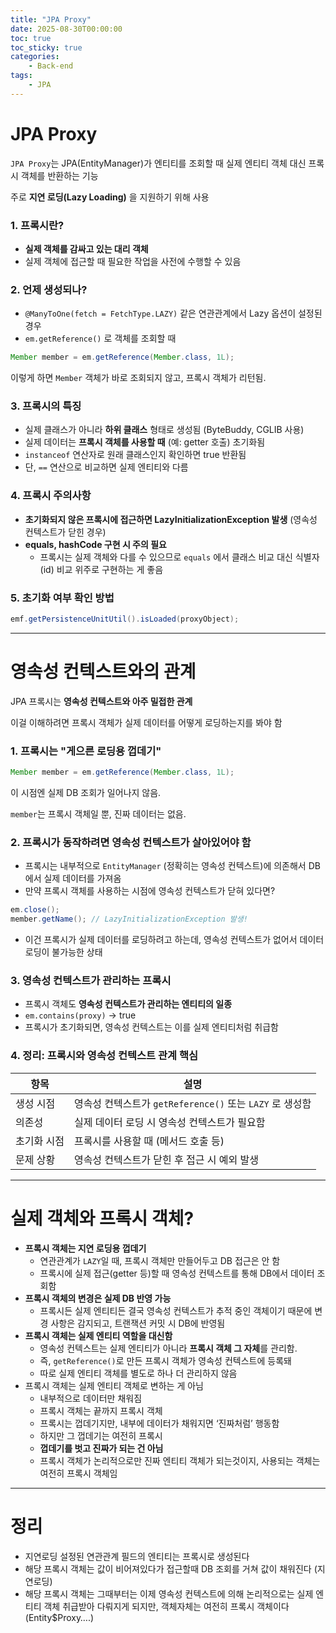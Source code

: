 ```yaml
---
title: "JPA Proxy"
date: 2025-08-30T00:00:00
toc: true
toc_sticky: true
categories:
    - Back-end
tags:
    - JPA
---
```


# JPA Proxy

`JPA Proxy`는 JPA(EntityManager)가 엔티티를 조회할 때 실제 엔티티 객체 대신 프록시 객체를 반환하는 기능

 주로 **지연 로딩(Lazy Loading)** 을 지원하기 위해 사용

### 1. 프록시란?

- **실제 객체를 감싸고 있는 대리 객체**
- 실제 객체에 접근할 때 필요한 작업을 사전에 수행할 수 있음

### 2. 언제 생성되나?

- `@ManyToOne(fetch = FetchType.LAZY)` 같은 연관관계에서 Lazy 옵션이 설정된 경우
- `em.getReference()` 로 객체를 조회할 때

```java
Member member = em.getReference(Member.class, 1L);
```

이렇게 하면 `Member` 객체가 바로 조회되지 않고, 프록시 객체가 리턴됨.

### 3. 프록시의 특징

- 실제 클래스가 아니라 **하위 클래스** 형태로 생성됨 (ByteBuddy, CGLIB 사용)
- 실제 데이터는 **프록시 객체를 사용할 때** (예: getter 호출) 초기화됨
- `instanceof` 연산자로 원래 클래스인지 확인하면 true 반환됨
- 단, `==` 연산으로 비교하면 실제 엔티티와 다름

### 4. 프록시 주의사항

- **초기화되지 않은 프록시에 접근하면 LazyInitializationException 발생** (영속성 컨텍스트가 닫힌 경우)
- **equals, hashCode 구현 시 주의 필요**
    - 프록시는 실제 객체와 다를 수 있으므로 `equals` 에서 클래스 비교 대신 식별자(id) 비교 위주로 구현하는 게 좋음

### 5. 초기화 여부 확인 방법

```java
emf.getPersistenceUnitUtil().isLoaded(proxyObject);
```

---

# 영속성 컨텍스트와의 관계

JPA 프록시는 **영속성 컨텍스트와 아주 밀접한 관계**

이걸 이해하려면 프록시 객체가 실제 데이터를 어떻게 로딩하는지를 봐야 함

### 1. 프록시는 "게으른 로딩용 껍데기"

```java
Member member = em.getReference(Member.class, 1L);
```

이 시점엔 실제 DB 조회가 일어나지 않음. 

`member`는 프록시 객체일 뿐, 진짜 데이터는 없음.

### 2. **프록시가 동작하려면 영속성 컨텍스트가 살아있어야 함**

- 프록시는 내부적으로 `EntityManager` (정확히는 영속성 컨텍스트)에 의존해서 DB에서 실제 데이터를 가져옴
- 만약 프록시 객체를 사용하는 시점에 영속성 컨텍스트가 닫혀 있다면?

```java
em.close();
member.getName(); // LazyInitializationException 발생!
```

- 이건 프록시가 실제 데이터를 로딩하려고 하는데, 영속성 컨텍스트가 없어서 데이터 로딩이 불가능한 상태

### 3. 영속성 컨텍스트가 관리하는 프록시

- 프록시 객체도 **영속성 컨텍스트가 관리하는 엔티티의 일종**
- `em.contains(proxy)` → true
- 프록시가 초기화되면, 영속성 컨텍스트는 이를 실제 엔티티처럼 취급함

### 4. 정리: 프록시와 영속성 컨텍스트 관계 핵심

| 항목 | 설명 |
| --- | --- |
| 생성 시점 | 영속성 컨텍스트가 `getReference()` 또는 `LAZY` 로 생성함 |
| 의존성 | 실제 데이터 로딩 시 영속성 컨텍스트가 필요함 |
| 초기화 시점 | 프록시를 사용할 때 (메서드 호출 등) |
| 문제 상황 | 영속성 컨텍스트가 닫힌 후 접근 시 예외 발생 |

---

# 실제 객체와 프록시 객체?

- **프록시 객체는 지연 로딩용 껍데기**
    - 연관관계가 `LAZY`일 때, 프록시 객체만 만들어두고 DB 접근은 안 함
    - 프록시에 실제 접근(getter 등)할 때 영속성 컨텍스트를 통해 DB에서 데이터 조회함
- **프록시 객체의 변경은 실제 DB 반영 가능**
    - 프록시든 실제 엔티티든 결국 영속성 컨텍스트가 추적 중인 객체이기 때문에 변경 사항은 감지되고, 트랜잭션 커밋 시 DB에 반영됨
- **프록시 객체는 실제 엔티티 역할을 대신함**
    - 영속성 컨텍스트는 실제 엔티티가 아니라 **프록시 객체 그 자체**를 관리함.
    - 즉, `getReference()`로 만든 프록시 객체가 영속성 컨텍스트에 등록돼
    - 따로 실제 엔티티 객체를 별도로 하나 더 관리하지 않음
- 프록시 객체는 실제 엔티티 객체로 변하는 게 아님
    - 내부적으로 데이터만 채워짐
    - 프록시 객체는 끝까지 프록시 객체
    - 프록시는 껍데기지만, 내부에 데이터가 채워지면 ‘진짜처럼’ 행동함
    - 하지만 그 껍데기는 여전히 프록시
    - **껍데기를 벗고 진짜가 되는 건 아님**
    - 프록시 객체가 논리적으로만 진짜 엔티티 객체가 되는것이지, 사용되는 객체는 여전히 프록시 객체임

---

# 정리

- 지연로딩 설정된 연관관계 필드의 엔티티는 프록시로 생성된다
- 해당 프록시 객체는 값이 비어져있다가 접근할때 DB 조회를 거쳐 값이 채워진다 (지연로딩)
- 해당 프록시 객체는 그때부터는 이제 영속성 컨텍스트에 의해 논리적으로는 실제 엔티티 객체 취급받아 다뤄지게 되지만, 객체자체는 여전히 프록시 객체이다 (Entity$Proxy….)